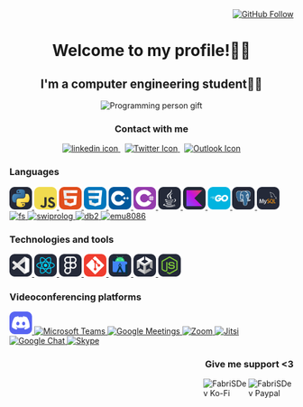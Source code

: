<!-- Follow me -->
<div align="end">
    <a href="https://github.com/FabSDev1" target="_blank">
        <img src="https://img.shields.io/github/followers/Fabricio06?label=Follow&style=social" alt="GitHub Follow">
    </a>
</div>

<!-- General info -->
<div> 
   <h1 align="center">Welcome to my profile!👋🏻</h1>

   <h2 align="center"> I'm a computer engineering student👨‍💻 </h2>

   <div align="center"> 
     <img src="https://th.bing.com/th/id/R.75e7ef7aa27009befb076509382b86b8?rik=wLbMrCLkhDS8tg&pid=ImgRaw&r=0" alt="Programming person gift" height="220"/> 
    </div>
</div>

<!-- Contact info -->
<div> 
    <h3 align="center">
        Contact with me
    </h3>
    <div align="center">
        <a href="https://www.linkedin.com/in/fabricio-alexander-porras-morera-8380bb210/" target="blank">
            <img src="https://pngimg.com/uploads/linkedIn/linkedIn_PNG8.png" alt="linkedin icon" width="45" height="45" /> 
        </a>
        <span>&nbsp;</span>
        <a href="https://twitter.com/FabriTgm34150" target="blank">
            <img src="https://toppng.com/public/uploads/preview/twitter-x-icon-logo-116902890413xbfexhf8l.webp" alt="Twitter Icon" width="45" height="45"/> 
        </a>
        <span>&nbsp;</span>
        <a href="mailto:faporras05@hotmail.com" target="blank">
            <img src="https://gdm-catalog-fmapi-prod.imgix.net/ProductLogo/8e5a14fe-448e-46c3-a394-a1ec74801c14.png" alt="Outlook Icon" width="45" height="45"/> 
        </a>
    </div>
</div>

<h3 align="left">
    Languages
</h3>

<!-- Python -->
<a href="https://www.python.org" target="_blank" rel="noreferrer"> 
  <img src="https://github.com/tandpfun/skill-icons/blob/main/icons/Python-Dark.svg" alt="python" width="40" height="40"/>
</a>

<!-- JavaScript -->
<a href="https://developer.mozilla.org/en-US/docs/Web/JavaScript" target="_blank" rel="noreferrer"> 
  <img src="https://github.com/tandpfun/skill-icons/blob/main/icons/JavaScript.svg" alt="javascript" width="40" height="40"/>
</a>

<!-- HTML5 -->
<a href="https://www.w3schools.com/html/" target="_blank" rel="noreferrer"> 
  <img src="https://github.com/tandpfun/skill-icons/blob/main/icons/HTML.svg" alt="html5" width="40" height="40"/>
</a>

<!-- CSS -->
<a href="https://www.w3schools.com/css/" target="_blank" rel="noreferrer"> 
  <img src="https://github.com/tandpfun/skill-icons/blob/main/icons/CSS.svg" alt="css3" width="40" height="40"/>
</a>

<!-- C++ -->
<a href="https://www.w3schools.com/cpp/" target="_blank" rel="noreferrer"> 
  <img src="https://github.com/tandpfun/skill-icons/blob/main/icons/CPP.svg" alt="cplusplus" width="40" height="40"/>
</a>

<!-- C# -->
<a href="https://www.w3schools.com/cs/" target="_blank" rel="noreferrer"> 
  <img src="https://github.com/tandpfun/skill-icons/blob/main/icons/CS.svg" alt="csharp" width="40" height="40"/>
</a>

<!-- Java -->
<a href="https://www.java.com" target="_blank" rel="noreferrer"> 
  <img src="https://github.com/tandpfun/skill-icons/blob/main/icons/Java-Dark.svg" alt="java" width="40" height="40"/>
</a>

<!-- Kotlin -->
<a href="https://kotlinlang.org" target="_blank" rel="noreferrer"> 
  <img src="https://github.com/tandpfun/skill-icons/blob/main/icons/Kotlin-Dark.svg" alt="kotlin" width="40" height="40"/>
</a>

<!-- Go -->
<a href="https://golang.org" target="_blank" rel="noreferrer"> 
  <img src="https://github.com/tandpfun/skill-icons/blob/main/icons/GoLang.svg" alt="go" width="40" height="40"/>
</a>

<!-- PostgreSQL -->
<a href="https://www.postgresql.org" target="_blank" rel="noreferrer"> 
  <img src="https://github.com/tandpfun/skill-icons/blob/main/icons/PostgreSQL-Dark.svg" alt="postgresql" width="40" height="40"/>
</a> 

<!-- MySQL -->
<a href="https://www.mysql.com/" target="_blank" rel="noreferrer"> 
  <img src="https://github.com/tandpfun/skill-icons/blob/main/icons/MySQL-Dark.svg" alt="mysql" width="40" height="40"/>
</a> 

<!-- F# -->
<a href="https://fsharp.org/" target="_blank" rel="noreferrer"> 
  <img src="https://georgewfraser.gallerycdn.vsassets.io/extensions/georgewfraser/fsharp-language-server/0.1.28/1619758459854/Microsoft.VisualStudio.Services.Icons.Default" alt="fs" width="40" height="40"/>
</a> 

<!-- SWI Prolog -->
<a href="https://www.swi-prolog.org/" target="_blank" rel="noreferrer"> 
  <img src="https://dashboard.snapcraft.io/site_media/appmedia/2020/04/Prolog-logo-512.png" alt="swiprolog" width="40" height="40"/>
</a> 

<!-- DB2 -->
<a href="https://www.ibm.com/products/db2/database" target="_blank" rel="noreferrer"> 
  <img src="https://th.bing.com/th/id/R.14ad788476d926bce2474eb77d3291e5?rik=QLk%2f9d4qwerO%2bQ&riu=http%3a%2f%2fjohanjunkka.com%2fassets%2fimages%2fdb2connect.png&ehk=jBIkpMpUPy2i92bw8QZbndRaSpoWWTCJZG4NWQfNxrI%3d&risl=&pid=ImgRaw&r=0" alt="db2" width="40" height="40"/>
</a> 


<!-- Assembly Emu8086 -->
<a href="https://emu8086.en.lo4d.com/windows" target="_blank" rel="noreferrer"> 
  <img src="https://th.bing.com/th/id/R.a067f2b1240841c803ae60fff717a1d5?rik=758Nv0CYDca7Iw&riu=http%3a%2f%2fcdn.canadiancontent.net%2ft%2ficon%2f70%2femu8086---microprocessor-emulator-and-8086-assembl.png&ehk=tOaaHAeXDtpS%2bpgQ6xum8B5SIpzmPYjDGy%2f9Fky43n4%3d&risl=&pid=ImgRaw&r=0" alt="emu8086" width="40" height="40"/>
</a> 


<h3 align="left">
    Technologies and tools
</h3>
<p align="left">  
    
<!-- VSCode -->
<a href="https://code.visualstudio.com/" target="_blank" rel="noreferrer"> 
  <img src="https://github.com/tandpfun/skill-icons/blob/main/icons/VSCode-Dark.svg" alt="vscode" width="40" height="40"/>
</a>

<!-- React -->
<a href="https://reactjs.org/" target="_blank" rel="noreferrer"> 
  <img src="https://github.com/tandpfun/skill-icons/blob/main/icons/React-Dark.svg" alt="react" width="40" height="40"/>
</a>

<!-- Figma -->
<a href="https://www.figma.com/" target="_blank" rel="noreferrer"> 
  <img src="https://github.com/tandpfun/skill-icons/blob/main/icons/Figma-Dark.svg" alt="figma" width="40" height="40"/>
</a>

<!-- Git -->
<a href="https://git-scm.com/" target="_blank" rel="noreferrer"> 
  <img src="https://github.com/tandpfun/skill-icons/blob/main/icons/Git.svg" alt="git" width="40" height="40"/>
</a>

<!-- Android Studio -->
<a href="https://developer.android.com" target="_blank" rel="noreferrer"> 
  <img src="https://github.com/tandpfun/skill-icons/blob/main/icons/AndroidStudio-Dark.svg" alt="android" width="40" height="40"/> 
</a> 

<!-- Unity -->
<a href="https://unity.com/es" target="_blank" rel="noreferrer"> 
  <img src="https://github.com/tandpfun/skill-icons/blob/main/icons/Unity-Dark.svg" alt="unity" width="40" height="40"/>
</a> 

<!-- Nodejs -->
<a href="https://nodejs.org" target="_blank" rel="noreferrer"> 
  <img src="https://github.com/tandpfun/skill-icons/blob/main/icons/NodeJS-Dark.svg" alt="nodejs" width="40" height="40"/>
</a>

<h3>
    Videoconferencing platforms
</h3>

<!-- Discord -->
<a href="https://discord.com/" target="_blank" rel="noreferrer"> 
  <img src="https://github.com/tandpfun/skill-icons/blob/main/icons/Discord.svg" alt="discord" width="40" height="40"/>
</a>

<!-- Microsoft Teams -->
<a href="https://www.microsoft.com/en-us/microsoft-teams/log-in" width="40" height="40"/>
 <img src="https://upload.wikimedia.org/wikipedia/commons/thumb/c/c9/Microsoft_Office_Teams_(2018–present).svg/1200px-Microsoft_Office_Teams_(2018–present).svg.png" alt="Microsoft Teams" width="40" height="40"/>
</a>

<!-- Google Meetings -->
<a href="https://meet.google.com/?pli=1" width="40" height="40"/>
 <img src="https://seeklogo.net/wp-content/uploads/2020/11/google-meet-logo.png" alt="Google Meetings" width="40" height="40"/>
</a>

<!-- Zoom -->
<a href="https://zoom.us/signin#/login" width="40" height="40"/>
 <img src="https://instructionaldev.umassd.edu/files/2020/03/Zoom-Icon-Large-transparent.png" alt="Zoom" width="40" height="40"/>
</a>

<!-- Jitsi -->
<a href="https://meet.jit.si/" width="40" height="40"/>
 <img src="https://cdn-1.webcatalog.io/catalog/jitsi-meet/jitsi-meet-icon.png" alt="Jitsi" width="40" height="40"/>
</a>

<!-- Google Chat -->
<a href="https://mail.google.com/chat/u/0/#chat/home" width="40" height="40"/>
 <img src="https://1.bp.blogspot.com/-LbIN_z7l46A/X3-n0z_bUGI/AAAAAAACBQc/FPSaPuwVmJQQG8ac3XXT-l09rhhoyTxXACLcBGAsYHQ/s1024/Google_Chat.max-2800x2800.png" alt="Google Chat" width="40" height="40"/>
</a>

<!-- Skype -->
<a href="https://www.skype.com/en/" width="40" height="40"/>
 <img src="https://th.bing.com/th/id/R.caf87a6fa1e97b1b7a57e91ca1d55c28?rik=MIbFcCfLZvporQ&riu=http%3a%2f%2fimg06.deviantart.net%2fbece%2fi%2f2014%2f004%2f3%2fb%2fskype_icon_by_theholdenb12-d6z39qe.png&ehk=umXSn5do%2bFrkS1Nm46UutPtBV87ksjgvVnZGBoEB1iQ%3d&risl=&pid=ImgRaw&r=0" alt="Skype" width="40" height="40"/>
</a>

<!-- Donations -->
<h3 align="end">Give me support <3</h3>
<p>
  <a href="https://paypal.me/FabriSDev?country.x=CR&locale.x=es_XC"> 
    <img align="right" src="https://cdn.freebiesupply.com/logos/large/2x/paypal-icon-logo-png-transparent.png" height="80" width="80" alt="FabriSDev Paypal" />
  </a>
  <a href="https://ko-fi.com/fabrisdev"> 
    <img align="right" src="https://cdn.icon-icons.com/icons2/2699/PNG/512/ko_fi_logo_icon_169373.png?v=3" height="80" width="80" alt="FabriSDev Ko-Fi" />
  </a>
</p>
